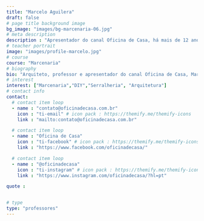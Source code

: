 ```yaml
---
title: "Marcelo Aguilera"
draft: false
# page title background image
bg_image: "images/bg-marcenaria-06.jpg"
# meta description
description : "Apresentador do canal Oficina de Casa, há mais de 12 anos se dedica a ensinar hobbistas a viver de sua paixão."
# teacher portrait
image: "images/profile-marcelo.jpg"
# course
course: "Marcenaria"
# biography
bio: "Arquiteto, professor e apresentador do canal Oficina de Casa, Marcelo Aguilera é um entusiasta pelo ensino da marcenaria e do faça você mesmo, que propõe o uso de técnicas e métodos simples e fáceis de aplicar na construção de móveis e objetos. O sucesso de sua metodologia é reconhecido pelos mais de 700 mil assinantes do canal do youtube."
# interest
interest: ["Marcenaria","DIY","Serralheria", "Arquitetura"]
# contact info
contact:
  # contact item loop
  - name : "contato@oficinadecasa.com.br"
    icon : "ti-email" # icon pack : https://themify.me/themify-icons
    link : "mailto:contato@oficinadecasa.com.br"

  # contact item loop
  - name : "Oficina de Casa"
    icon : "ti-facebook" # icon pack : https://themify.me/themify-icons
    link : "https://www.facebook.com/oficinadecasa/"

  # contact item loop
  - name : "@oficinadecasa"
    icon : "ti-instagram" # icon pack : https://themify.me/themify-icons
    link : "https://www.instagram.com/oficinadecasa/?hl=pt"

quote :


# type
type: "professores"
---
```

